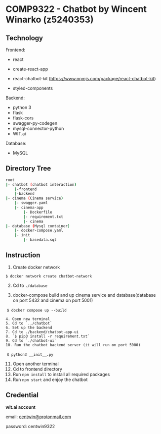 # COMP9322 - Chatbot  by Wincent Winarko (z5240353)

## Technology

Frontend:

- react

- create-react-app
- react-chatbot-kit (https://www.npmjs.com/package/react-chatbot-kit)
- styled-components

Backend:

- python 3
- flask
- flask-cors
- swagger-py-codegen
- mysql-connector-python
- WIT.ai

Database:

- MySQL

## Directory Tree

```bash
root
|- chatbot (chatbot interaction)
	|-frontend
	|-backend
|- cinema (Cinema service)
	|- swagger.yaml
	|- cinema-app
		|- Dockerfile
		|- requirement.txt
		|- cinema
|- database (Mysql container)
	|- docker-compose.yaml
	|- init
		|- basedata.sql
```



## Instruction

1.  Create docker network

   `$ docker network create chatbot-network`

2.  Cd to `./database`

3. docker-compose build and up cinema service and database(database on port 5432 and cinema on port 5001)

​		`$ docker compose up --build`

 	4. Open new terminal
 	5. Cd to `../chatbot`
 	6. Set up the backend
 	7. Cd to ./backend/chatbot-app-ui
 	8. `$ pip3 install -r requirement.txt`
 	9. Cd to `./chatbot-ui`
 	10. Run the chatbot backend server (it will run on port 5000)

​	`$ python3 __init__.py`

11. Open another terminal
12. Cd to frontend directory
13. Run `npm install` to install all required packages
14. Run `npm start` and enjoy the chatbot

## Credential

**wit.ai account**

email: centwin@protonmail.com

password: centwin9322

